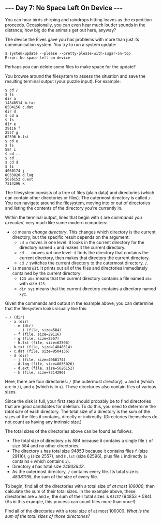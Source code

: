 ## \-\-- Day 7: No Space Left On Device \-\--

You can hear birds chirping and raindrops hitting leaves as the
expedition proceeds. Occasionally, you can even hear much louder sounds
in the distance; how big do the animals get out here, anyway?

The device the Elves gave you has problems with more than just its
communication system. You try to run a system update:

    $ system-update --please --pretty-please-with-sugar-on-top
    Error: No space left on device

Perhaps you can delete some files to make space for the update?

You browse around the filesystem to assess the situation and save the
resulting terminal output (your puzzle input). For example:

    $ cd /
    $ ls
    dir a
    14848514 b.txt
    8504156 c.dat
    dir d
    $ cd a
    $ ls
    dir e
    29116 f
    2557 g
    62596 h.lst
    $ cd e
    $ ls
    584 i
    $ cd ..
    $ cd ..
    $ cd d
    $ ls
    4060174 j
    8033020 d.log
    5626152 d.ext
    7214296 k

The filesystem consists of a tree of files (plain data) and directories
(which can contain other directories or files). The outermost directory
is called `/`. You can navigate around the filesystem, moving into or
out of directories and listing the contents of the directory you\'re
currently in.

Within the terminal output, lines that begin with `$` are *commands you
executed*, very much like some modern computers:

-   `cd` means *change directory*. This changes which directory is the
    current directory, but the specific result depends on the argument:
    -   `cd x` moves *in* one level: it looks in the current directory
        for the directory named `x` and makes it the current directory.
    -   `cd ..` moves *out* one level: it finds the directory that
        contains the current directory, then makes that directory the
        current directory.
    -   `cd /` switches the current directory to the outermost
        directory, `/`.
-   `ls` means *list*. It prints out all of the files and directories
    immediately contained by the current directory:
    -   `123 abc` means that the current directory contains a file named
        `abc` with size `123`.
    -   `dir xyz` means that the current directory contains a directory
        named `xyz`.

Given the commands and output in the example above, you can determine
that the filesystem looks visually like this:

    - / (dir)
      - a (dir)
        - e (dir)
          - i (file, size=584)
        - f (file, size=29116)
        - g (file, size=2557)
        - h.lst (file, size=62596)
      - b.txt (file, size=14848514)
      - c.dat (file, size=8504156)
      - d (dir)
        - j (file, size=4060174)
        - d.log (file, size=8033020)
        - d.ext (file, size=5626152)
        - k (file, size=7214296)

Here, there are four directories: `/` (the outermost directory), `a` and
`d` (which are in `/`), and `e` (which is in `a`). These directories
also contain files of various sizes.

Since the disk is full, your first step should probably be to find
directories that are good candidates for deletion. To do this, you need
to determine the *total size* of each directory. The total size of a
directory is the sum of the sizes of the files it contains, directly or
indirectly. (Directories themselves do not count as having any intrinsic
size.)

The total sizes of the directories above can be found as follows:

-   The total size of directory `e` is *584* because it contains a
    single file `i` of size 584 and no other directories.
-   The directory `a` has total size *94853* because it contains files
    `f` (size 29116), `g` (size 2557), and `h.lst` (size 62596), plus
    file `i` indirectly (`a` contains `e` which contains `i`).
-   Directory `d` has total size *24933642*.
-   As the outermost directory, `/` contains every file. Its total size
    is *48381165*, the sum of the size of every file.

To begin, find all of the directories with a total size of *at most
100000*, then calculate the sum of their total sizes. In the example
above, these directories are `a` and `e`; the sum of their total sizes
is *`95437`* (94853 + 584). (As in this example, this process can count
files more than once!)

Find all of the directories with a total size of at most 100000. *What
is the sum of the total sizes of those directories?*

